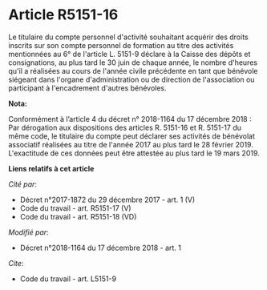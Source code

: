 # Article R5151-16

Le titulaire du compte personnel d'activité souhaitant acquérir des droits inscrits sur son compte personnel de formation au
titre des activités mentionnées au 6° de l'article L. 5151-9 déclare à la Caisse des dépôts et consignations, au plus tard le
30 juin de chaque année, le nombre d'heures qu'il a réalisées au cours de l'année civile précédente en tant que bénévole
siégeant dans l'organe d'administration ou de direction de l'association ou participant à l'encadrement d'autres bénévoles.

**Nota:**

Conformément à l’article 4 du décret n° 2018-1164 du 17 décembre 2018 : Par dérogation aux dispositions des articles R.
5151-16 et R. 5151-17 du même code, le titulaire du compte peut déclarer ses activités de bénévolat associatif réalisées au
titre de l'année 2017 au plus tard le 28 février 2019. L'exactitude de ces données peut être attestée au plus tard le 19 mars
2019.

**Liens relatifs à cet article**

_Cité par_:

  - Décret n°2017-1872 du 29 décembre 2017 - art. 1 (V)
  - Code du travail - art. R5151-17 (V)
  - Code du travail - art. R5151-18 (VD)

_Modifié par_:

  - Décret n°2018-1164 du 17 décembre 2018 - art. 1

_Cite_:

  - Code du travail - art. L5151-9
